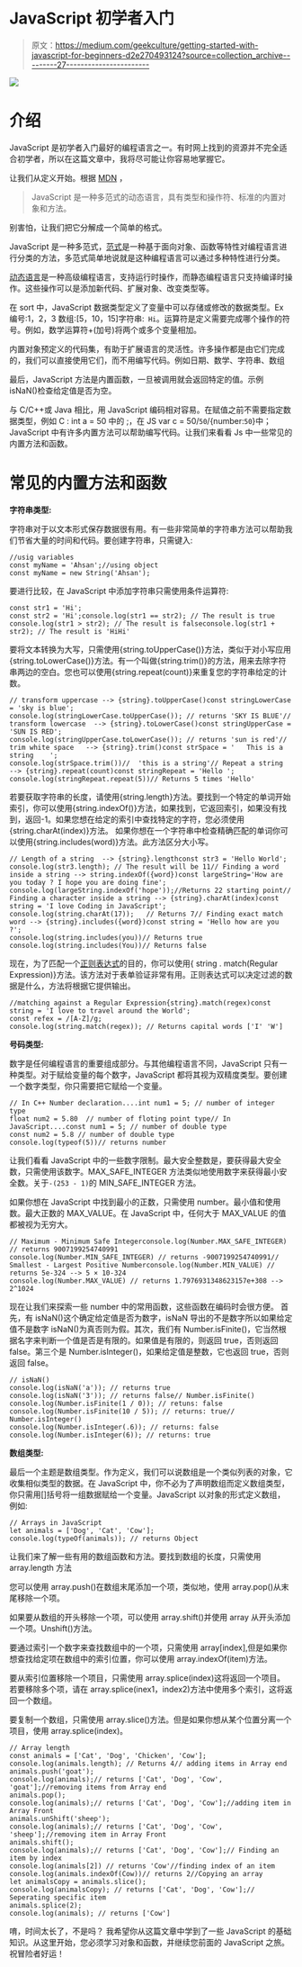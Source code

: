 # JavaScript 初学者入门

> 原文：<https://medium.com/geekculture/getting-started-with-javascript-for-beginners-d2e270493124?source=collection_archive---------27----------------------->

![](img/673a7faba3c832bbe2facf02c8d46822.png)

# 介绍

JavaScript 是初学者入门最好的编程语言之一。有时网上找到的资源并不完全适合初学者，所以在这篇文章中，我将尽可能让你容易地掌握它。

让我们从定义开始。根据 [MDN](https://developer.mozilla.org/en-US/docs/Web/JavaScript/A_re-introduction_to_JavaScript) ，

> JavaScript 是一种多范式的动态语言，具有类型和操作符、标准的内置对象和方法。

别害怕，让我们把它分解成一个简单的格式。

JavaScript 是一种多范式，[范式](https://en.wikipedia.org/wiki/Programming_paradigm)是一种基于面向对象、函数等特性对编程语言进行分类的方法，多范式简单地说就是这种编程语言可以通过多种特性进行分类。

[动态语言](https://en.wikipedia.org/wiki/Dynamic_programming_language)是一种高级编程语言，支持运行时操作，而静态编程语言只支持编译时操作。这些操作可以是添加新代码、扩展对象、改变类型等。

在 sort 中，JavaScript 数据类型定义了变量中可以存储或修改的数据类型。Ex 编号:1，2，3 数组:[5，10，15]字符串:` Hi`。运算符是定义需要完成哪个操作的符号。例如，数学运算符+(加号)将两个或多个变量相加。

内置对象预定义的代码集，有助于扩展语言的灵活性。许多操作都是由它们完成的，我们可以直接使用它们，而不用编写代码。例如日期、数学、字符串、数组

最后，JavaScript 方法是内置函数，一旦被调用就会返回特定的值。示例 isNaN()检查给定值是否为空。

与 C/C++或 Java 相比，用 JavaScript 编码相对容易。在赋值之前不需要指定数据类型，例如 C : int a = 50 中的
;，在 JS var c = 50/`50`/{number:`50`}中；
JavaScript 中有许多内置方法可以帮助编写代码。让我们来看看 Js 中一些常见的内置方法和函数。

# 常见的内置方法和函数

**字符串类型:**

字符串对于以文本形式保存数据很有用。有一些非常简单的字符串方法可以帮助我们节省大量的时间和代码。要创建字符串，只需键入:

```
//usig variables
const myName = 'Ahsan';//using object
const myName = new String('Ahsan');
```

要进行比较，在 JavaScript 中添加字符串只需使用条件运算符:

```
const str1 = 'Hi';
const str2 = 'Hi';console.log(str1 == str2); // The result is true
console.log(str1 > str2); // The result is falseconsole.log(str1 + str2); // The result is 'HiHi'
```

要将文本转换为大写，只需使用{string.toUpperCase()}方法，类似于对小写应用{string.toLowerCase()}方法。有一个叫做{string.trim()}的方法，用来去除字符串两边的空白。您也可以使用{string.repeat(count)}来重复您的字符串给定的计数。

```
// transform uppercase --> {string}.toUpperCase()const stringLowerCase = 'sky is blue';
console.log(stringLowerCase.toUpperCase()); // returns 'SKY IS BLUE'// transform lowercase  --> {string}.toLowerCase()const stringUpperCase = 'SUN IS RED';
console.log(stringUpperCase.toLowerCase()); // returns 'sun is red'// trim white space   --> {string}.trim()const strSpace = '   This is a string    ';
console.log(strSpace.trim())//  'this is a string'// Repeat a string  --> {string}.repeat(count)const stringRepeat = 'Hello ';
console.log(stringRepeat.repeat(5))// Returns 5 times 'Hello'
```

若要获取字符串的长度，请使用{string.length}方法。要找到一个特定的单词开始索引，你可以使用{string.indexOf()}方法，如果找到，它返回索引，如果没有找到，返回-1。如果您想在给定的索引中查找特定的字符，您必须使用{string.charAt(index)}方法。
如果你想在一个字符串中检查精确匹配的单词你可以使用{string.includes(word)}方法。此方法区分大小写。

```
// Length of a string  --> {string}.lengthconst str3 = 'Hello World';
console.log(str3.length); // The result will be 11// Finding a word inside a string --> string.indexOf({word})const largeString='How are you today ? I hope you are doing fine';
console.log(largeString.indexOf('hope'));//Returns 22 starting point// Finding a character inside a string --> {string}.charAt(index)const string = 'I love Coding in JavaScript';
console.log(string.charAt(17));   // Returns 7// Finding exact match word --> {string}.includes({word})const string = 'Hello how are you ?';
console.log(string.includes(you))// Returns true
console.log(string.includes(You))// Returns false
```

现在，为了匹配一个[正则表达式](https://developer.mozilla.org/en-US/docs/Web/JavaScript/Guide/Regular_Expressions)的目的，你可以使用{ string . match(Regular Expression)}方法。该方法对于表单验证非常有用。正则表达式可以决定过滤的数据是什么，方法将根据它提供输出。

```
//matching against a Regular Expression{string}.match(regex)const string = 'I love to travel around the World';
const refex = /[A-Z]/g;
console.log(string.match(regex)); // Returns capital words ['I' 'W']
```

**号码类型:**

数字是任何编程语言的重要组成部分。与其他编程语言不同，JavaScript 只有一种类型。对于赋给变量的每个数字，JavaScript 都将其视为双精度类型。要创建一个数字类型，你只需要把它赋给一个变量。

```
// In C++ Number declaration....int num1 = 5; // number of integer type
float num2 = 5.80  // number of floting point type// In JavaScript....const num1 = 5; // number of double type
const num2 = 5.8 // number of double type
console.log(typeof(5))// returns number
```

让我们看看 JavaScript 中的一些数字限制。最大安全整数是，要获得最大安全数，只需使用该数字。MAX_SAFE_INTEGER 方法类似地使用数字来获得最小安全数。关于`-(253 - 1)`的 MIN_SAFE_INTEGER 方法。

如果你想在 JavaScript 中找到最小的正数，只需使用 number。最小值和使用数。最大正数的 MAX_VALUE。在 JavaScript 中，任何大于 MAX_VALUE 的值都被视为无穷大。

```
// Maximum - Minimum Safe Integerconsole.log(Number.MAX_SAFE_INTEGER) // returns 9007199254740991
console.log(Number.MIN_SAFE_INTEGER) // returns -9007199254740991// Smallest - Largest Positive Numberconsole.log(Number.MIN_VALUE) // returns 5e-324 --> 5 × 10-324
console.log(Number.MAX_VALUE) // returns 1.7976931348623157e+308 --> 2^1024
```

现在让我们来探索一些 number 中的常用函数，这些函数在编码时会很方便。
首先，有 isNaN()这个确定给定值是否为数字，isNaN 导出的不是数字所以如果给定值不是数字 isNaN()为真否则为假。其次，我们有 Number.isFinite()，它当然根据名字来判断一个值是否是有限的。如果值是有限的，则返回 true，否则返回 false。第三个是 Number.isInteger()，如果给定值是整数，它也返回 true，否则返回 false。

```
// isNaN() 
console.log(isNaN('a')); // returns true
console.log(isNaN('3')); // returns false// Number.isFinite()
console.log(Number.isFinite(1 / 0)); // retuns: false
console.log(Number.isFinite(10 / 5)); // returns: true// Number.isInteger()
console.log(Number.isInteger(.6)); // returns: false
console.log(Number.isInteger(6)); // returns: true
```

**数组类型:**

最后一个主题是数组类型。作为定义，我们可以说数组是一个类似列表的对象，它收集相似类型的数据。在 JavaScript 中，你不必为了声明数组而定义数组类型，你只需用[]括号将一组数据赋给一个变量。JavaScript 以对象的形式定义数组，例如:

```
// Arrays in JavaScript
let animals = ['Dog', 'Cat', 'Cow'];
console.log(typeOf(animals)); // returns Object
```

让我们来了解一些有用的数组函数和方法。要找到数组的长度，只需使用 array.length 方法

您可以使用 array.push()在数组末尾添加一个项，类似地，使用 array.pop()从末尾移除一个项。

如果要从数组的开头移除一个项，可以使用 array.shift()并使用 array 从开头添加一个项。Unshift()方法。

要通过索引一个数字来查找数组中的一个项，只需使用 array[index],但是如果你想查找给定项在数组中的索引位置，你可以使用 array.indexOf(item)方法。

要从索引位置移除一个项目，只需使用 array.splice(index)这将返回一个项目。若要移除多个项，请在 array.splice(inex1，index2)方法中使用多个索引，这将返回一个数组。

要复制一个数组，只需使用 array.slice()方法。但是如果你想从某个位置分离一个项目，使用 array.splice(index)。

```
// Array length
const animals = ['Cat', 'Dog', 'Chicken', 'Cow'];
console.log(animals.length); // Returns 4// adding items in Array end
animals.push('goat');
console.log(animals);// returns ['Cat', 'Dog', 'Cow', 'goat'];//removing items from Array end
animals.pop();
console.log(animals);// returns ['Cat', 'Dog', 'Cow'];//adding item in Array Front
animals.unShift('sheep');
console.log(animals);// returns ['Cat', 'Dog', 'Cow', 'sheep'];//removing item in Array Front
animals.shift();
console.log(animals);// returns ['Cat', 'Dog', 'Cow'];// Finding an item by index 
console.log(animals[2]) // returns 'Cow'//finding index of an item
console.log(animals.indexOf(Cow))// returns 2//Copying an array
let animalsCopy = animals.slice();
console.log(animalsCopy); // returns ['Cat', 'Dog', 'Cow'];// Seperating specific item 
animals.splice(2);
console.log(animals); // returns ['Cow']
```

唷，时间太长了，不是吗？
我希望你从这篇文章中学到了一些 JavaScript 的基础知识。从这里开始，您必须学习对象和函数，并继续您前面的 JavaScript 之旅。
祝冒险者好运！